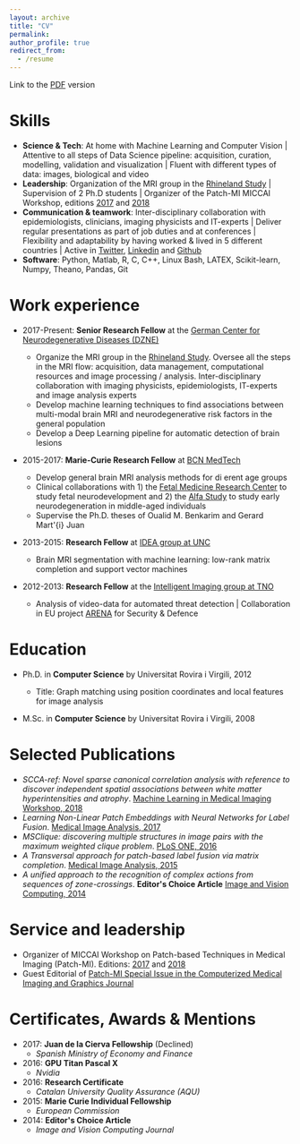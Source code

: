```yaml
---
layout: archive
title: "CV"
permalink: 
author_profile: true
redirect_from:
  - /resume
---
```


Link to the [PDF](files/cv_sanroma.pdf) version

Skills
======
* **Science & Tech**: At home with Machine Learning and Computer Vision | Attentive to all steps of Data Science pipeline: acquisition, curation, modelling, validation and visualization | Fluent with different types of data: images, biological and video
* **Leadership**: Organization of the MRI group in the [Rhineland Study](https://www.rheinland-studie.de/) | Supervision of 2 Ph.D students | Organizer of the Patch-MI MICCAI Workshop, editions [2017](https://eventum.upf.edu/7621/detail/patchmi_-3rd-international-workshop-on-patch-based-techniques-in-medical-imaging.html) and [2018](https://www.dzne.de/en/news/events/scientific-events/patchmi/)
* **Communication & teamwork**: Inter-disciplinary collaboration with epidemiologists, clinicians, imaging physicists and IT-experts | Deliver regular presentations as part of job duties and at conferences | Flexibility and adaptability by having worked & lived in 5 different countries | Active in [Twitter](https://twitter.com/gerard_sanroma), [Linkedin](https://www.linkedin.com/in/gsanroma/) and [Github](https://github.com/gsanroma)
* **Software**: Python, Matlab, R, C, C++, Linux Bash, LATEX, Scikit-learn, Numpy, Theano, Pandas, Git

Work experience
======
* 2017-Present: **Senior Research Fellow** at the [German Center for Neurodegenerative Diseases (DZNE)](https://www.dzne.de/)
  - Organize the MRI group in the [Rhineland Study](https://www.rheinland-studie.de/). Oversee all the steps in the MRI flow: acquisition, data management, computational resources and image processing / analysis. Inter-disciplinary collaboration with imaging physicists, epidemiologists, IT-experts and image analysis experts
  - Develop machine learning techniques to find associations between multi-modal brain MRI and neurodegenerative risk factors in the general population
  - Develop a Deep Learning pipeline for automatic detection of brain lesions
  
* 2015-2017: **Marie-Curie Research Fellow** at [BCN MedTech](https://www.upf.edu/web/bcn-medtech/)
  - Develop general brain MRI analysis methods for di erent age groups
  - Clinical collaborations with 1) the [Fetal Medicine Research Center](http://medicinafetalbarcelona.org/) to study fetal neurodevelopment and 2) the [Alfa Study](https://fpmaragall.org/en/research-alzheimer/alfa-study-against-alzheimer/) to study early neurodegeneration in middle-aged individuals
  - Supervise the Ph.D. theses of Oualid M. Benkarim and Gerard Mart\'{i} Juan
  
* 2013-2015: **Research Fellow** at [IDEA group at UNC](https://www.med.unc.edu/bric/ideagroup/)
  - Brain MRI segmentation with machine learning: low-rank matrix completion and support vector machines

* 2012-2013: **Research Fellow** at the [Intelligent Imaging group at TNO](https://www.tno.nl/en/focus-areas/defence-safety-security/expertise-groups/intelligent-imaging/)
  - Analysis of video-data for automated threat detection | Collaboration in EU project [ARENA](http://www.arena-fp7.eu/) for Security & Defence

  
Education
======
* Ph.D. in **Computer Science** by Universitat Rovira i Virgili, 2012
  - Title: Graph matching using position coordinates and local features for image analysis

* M.Sc. in **Computer Science** by Universitat Rovira i Virgili, 2008

Selected Publications
======
* *SCCA-ref: Novel sparse canonical correlation analysis with reference to discover independent spatial associations between white matter hyperintensities and atrophy*. [Machine Learning in Medical Imaging Workshop, 2018](https://link.springer.com/book/10.1007/978-3-030-00919-9)
* *Learning Non-Linear Patch Embeddings with Neural Networks for Label Fusion*. [Medical Image Analysis, 2017](https://doi.org/10.1016/j.media.2017.11.013)
* *MSClique: discovering multiple structures in image pairs with the maximum weighted clique problem*. [PLoS ONE, 2016](http://dx.doi.org/10.1371/journal.pone.0145846)
* *A Transversal approach for patch-based label fusion via matrix completion*. [Medical Image Analysis, 2015](http://dx.doi.org/10.1016/j.media.2015.06.002)
* *A unified approach to the recognition of complex actions from sequences of zone-crossings*. **Editor's Choice Article** [Image and Vision Computing, 2014](http://dx.doi.org/10.1016/j.imavis.2014.02.005)


Service and leadership
======
* Organizer of MICCAI Workshop on Patch-based Techniques in Medical Imaging (Patch-MI). Editions: [2017](https://eventum.upf.edu/7621/detail/patchmi_-3rd-international-workshop-on-patch-based-techniques-in-medical-imaging.html) and [2018](https://www.dzne.de/en/news/events/scientific-events/patchmi/)
* Guest Editorial of [Patch-MI Special Issue in the Computerized Medical Imaging and Graphics Journal](https://www.journals.elsevier.com/computerized-medical-imaging-and-graphics/call-for-papers/special-issue-on-patch-based-techniques-in-medical-imaging)

Certificates, Awards & Mentions
======
* 2017: **Juan de la Cierva Fellowship** (Declined)
  - *Spanish Ministry of Economy and Finance*
* 2016: **GPU Titan Pascal X**
  - *Nvidia*
* 2016: **Research Certificate**
  - *Catalan University Quality Assurance (AQU)*
* 2015: **Marie Curie Individual Fellowship**
  - *European Commission*
* 2014: **Editor's Choice Article**
  - *Image and Vision Computing Journal*
